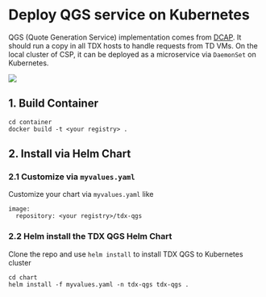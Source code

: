 # Deploy QGS service on Kubernetes

QGS (Quote Generation Service) implementation comes from
[DCAP](https://github.com/intel/SGXDataCenterAttestationPrimitives/tree/master/QuoteGeneration/quote_wrapper/qgs).
It should run a copy in all TDX hosts to handle requests from TD VMs.
On the local cluster of CSP, it can be deployed as a microservice via `DaemonSet`
on Kubernetes.

![](/doc/qgs-k8s.png)

## 1. Build Container

```
cd container
docker build -t <your registry> .
```

## 2. Install via Helm Chart

### 2.1 Customize via `myvalues.yaml`

Customize your chart via `myvalues.yaml` like

```
image:
  repository: <your registry>/tdx-qgs
```

### 2.2 Helm install the TDX QGS Helm Chart

Clone the repo and use `helm install` to install TDX QGS to Kubernetes
cluster

```
cd chart
helm install -f myvalues.yaml -n tdx-qgs tdx-qgs .
```
